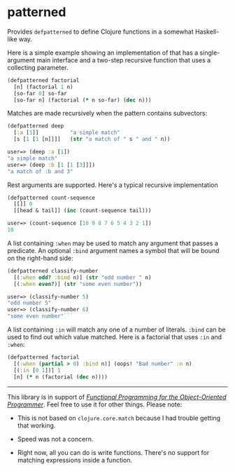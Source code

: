 patterned
=========

Provides `defpatterned` to define Clojure functions in a
somewhat Haskell-like way. 

Here is a simple example showing an implementation of that
has a single-argument main interface and a two-step
recursive function that uses a collecting parameter.

```clojure
(defpatterned factorial
  [n] (factorial 1 n)
  [so-far 0] so-far
  [so-far n] (factorial (* n so-far) (dec n)))
```

Matches are made recursively when the pattern contains subvectors:

```clojure
(defpatterned deep
  [:a [1]]          "a simple match"
  [s [1 [1 [n]]]]   (str "a match of " s " and " n))

user=> (deep :a [1])
"a simple match"
user=> (deep :b [1 [1 [3]]])
"a match of :b and 3"
```

Rest arguments are supported. Here's a typical recursive implementation

```clojure
(defpatterned count-sequence
  [[]] 0
  [[head & tail]] (inc (count-sequence tail)))

user=> (count-sequence [10 9 8 7 6 5 4 3 2 1])
10
```

A list containing `:when` may be used to match any argument that passes
a predicate. An optional `:bind` argument names a symbol that will be
bound on the right-hand side:

```clojure
(defpatterned classify-number
  [(:when odd? :bind n)] (str "odd number " n)
  [(:when even?)] (str "some even number"))

user=> (classify-number 5)
"odd number 5"
user=> (classify-number 6)
"some even number"```
```

A list containing `:in` will match any one of a number of literals. `:bind` can be used to find out which value matched. Here is a factorial that uses `:in` and `:when`:

```clojure
(defpatterned factorial
  [(:when (partial > 0) :bind n)] (oops! "Bad number" :n n)
  [(:in [0 1])] 1
  [n] (* n (factorial (dec n))))
```

---------------------

This library is in support of *[Functional Programming for
the Object-Oriented
Programmer](https://leanpub.com/fp-oo)*. Feel free to use it
for other things. Please note:

* This is not based on `clojure.core.match` because I had
  trouble getting that working.

* Speed was not a concern.

* Right now, all you can do is write functions. There's no
  support for matching expressions inside a function.
